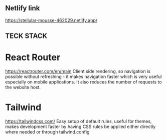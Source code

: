 ## Netlify link

https://stellular-mousse-462029.netlify.app/

## TECK STACK

# React Router

https://reactrouter.com/en/main
Client side rendering, so navigation is possible without refreshing - it makes navigation faster which is very useful especially on mobile applications.
It also reduces the number of requests to the website host.

# Tailwind

https://tailwindcss.com/
Easy setup of default rules, useful for themes, makes development faster by having CSS rules be applied either directly where needed or through tailwind.config
